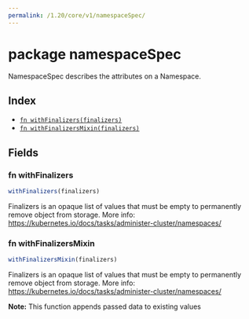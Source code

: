 ```yaml
---
permalink: /1.20/core/v1/namespaceSpec/
---
```


# package namespaceSpec

NamespaceSpec describes the attributes on a Namespace.

## Index

* [`fn withFinalizers(finalizers)`](#fn-withfinalizers)
* [`fn withFinalizersMixin(finalizers)`](#fn-withfinalizersmixin)

## Fields

### fn withFinalizers

```ts
withFinalizers(finalizers)
```

Finalizers is an opaque list of values that must be empty to permanently remove object from storage. More info: https://kubernetes.io/docs/tasks/administer-cluster/namespaces/

### fn withFinalizersMixin

```ts
withFinalizersMixin(finalizers)
```

Finalizers is an opaque list of values that must be empty to permanently remove object from storage. More info: https://kubernetes.io/docs/tasks/administer-cluster/namespaces/

**Note:** This function appends passed data to existing values